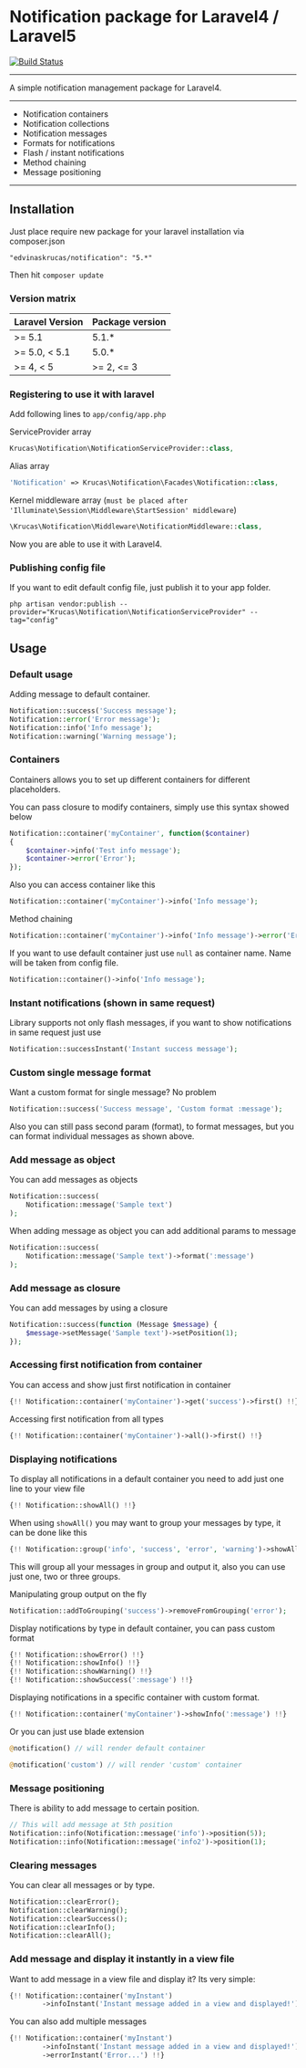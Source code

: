 # Notification package for Laravel4 / Laravel5

[![Build Status](https://travis-ci.org/pollend/notification.svg?branch=master)](https://travis-ci.org/pollend/notification)

---

A simple notification management package for Laravel4.

---

* Notification containers
* Notification collections
* Notification messages
* Formats for notifications
* Flash / instant notifications
* Method chaining
* Message positioning

---

## Installation

Just place require new package for your laravel installation via composer.json

    "edvinaskrucas/notification": "5.*"

Then hit ```composer update```

### Version matrix

| Laravel Version       | Package version          |
| --------------------- | ------------------------ |
| >= 5.1                | 5.1.*                    |
| >= 5.0, < 5.1         | 5.0.*                    |
| >= 4, < 5             | >= 2, <= 3               |

### Registering to use it with laravel

Add following lines to ```app/config/app.php```

ServiceProvider array

```php
Krucas\Notification\NotificationServiceProvider::class,
```

Alias array
```php
'Notification' => Krucas\Notification\Facades\Notification::class,
```

Kernel middleware array (```must be placed after 'Illuminate\Session\Middleware\StartSession' middleware```)
```php
\Krucas\Notification\Middleware\NotificationMiddleware::class,
```

Now you are able to use it with Laravel4.

### Publishing config file

If you want to edit default config file, just publish it to your app folder.

    php artisan vendor:publish --provider="Krucas\Notification\NotificationServiceProvider" --tag="config"

## Usage

### Default usage

Adding message to default container.
```php
Notification::success('Success message');
Notification::error('Error message');
Notification::info('Info message');
Notification::warning('Warning message');
```

### Containers

Containers allows you to set up different containers for different placeholders.

You can pass closure to modify containers, simply use this syntax showed below
```php
Notification::container('myContainer', function($container)
{
    $container->info('Test info message');
    $container->error('Error');
});
```

Also you can access container like this
```php
Notification::container('myContainer')->info('Info message');
```

Method chaining
```php
Notification::container('myContainer')->info('Info message')->error('Error message');
```

If you want to use default container just use ```null``` as container name. Name will be taken from config file.
```php
Notification::container()->info('Info message');
```

### Instant notifications (shown in same request)

Library supports not only flash messages, if you want to show notifications in same request just use
```php
Notification::successInstant('Instant success message');
```

### Custom single message format

Want a custom format for single message? No problem
```php
Notification::success('Success message', 'Custom format :message');
```

Also you can still pass second param (format), to format messages, but you can format individual messages as shown above.

### Add message as object

You can add messages as objects
```php
Notification::success(
    Notification::message('Sample text')
);
```

When adding message as object you can add additional params to message
```php
Notification::success(
    Notification::message('Sample text')->format(':message')
);
```

### Add message as closure

You can add messages by using a closure
```php
Notification::success(function (Message $message) {
    $message->setMessage('Sample text')->setPosition(1);
});
```

### Accessing first notification from container

You can access and show just first notification in container
```php
{!! Notification::container('myContainer')->get('success')->first() !!}
```

Accessing first notification from all types
```php
{!! Notification::container('myContainer')->all()->first() !!}
```

### Displaying notifications

To display all notifications in a default container you need to add just one line to your view file
```php
{!! Notification::showAll() !!}
```

When using ```showAll()``` you may want to group your messages by type, it can be done like this
```php
{!! Notification::group('info', 'success', 'error', 'warning')->showAll() !!}
```
This will group all your messages in group and output it, also you can use just one, two or three groups.

Manipulating group output on the fly
```php
Notification::addToGrouping('success')->removeFromGrouping('error');
```

Display notifications by type in default container, you can pass custom format
```php
{!! Notification::showError() !!}
{!! Notification::showInfo() !!}
{!! Notification::showWarning() !!}
{!! Notification::showSuccess(':message') !!}
```

Displaying notifications in a specific container with custom format.
```php
{!! Notification::container('myContainer')->showInfo(':message') !!}
```

Or you can just use blade extension
```php
@notification() // will render default container

@notification('custom') // will render 'custom' container
```

### Message positioning

There is ability to add message to certain position.
```php
// This will add message at 5th position
Notification::info(Notification::message('info')->position(5));
Notification::info(Notification::message('info2')->position(1);
```

### Clearing messages

You can clear all messages or by type.
```php
Notification::clearError();
Notification::clearWarning();
Notification::clearSuccess();
Notification::clearInfo();
Notification::clearAll();
```

### Add message and display it instantly in a view file

Want to add message in a view file and display it? Its very simple:

```php
{!! Notification::container('myInstant')
        ->infoInstant('Instant message added in a view and displayed!') !!}
```

You can also add multiple messages

```php
{!! Notification::container('myInstant')
        ->infoInstant('Instant message added in a view and displayed!')
        ->errorInstant('Error...') !!}
```
